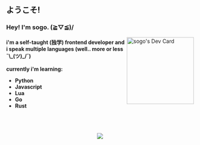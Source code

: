 <body>
  <h2>ようこそ!</h2>
  <p align="right">
    <h3 align="left">Hey! I'm sogo. (≧▽≦)/</h3>
    <a href="https://app.daily.dev/sogo"><img src="https://api.daily.dev/devcards/51769bce454c4201b0cdbe8ed87dee99.png?r=byz" width="180" alt="sogo's Dev Card"                  align="right"/></a>
  </p>
  <h4>
    i'm a self-taught (独学) frontend developer and i speak multiple languages (well.. more or less ¯\_(ツ)_/¯)
    <br>
    <br>
    currently i'm learning:
    <ul>
      <li>Python</li>
      <li>Javascript</li>
      <li>Lua</li>
      <li>Go</li>
      <li>Rust</li>
  </h4>
  <br>
  <h2 align="center">
    <img src="https://count.getloli.com/get/@xsogox?theme=asoul" />
  <h2/>
</body>
